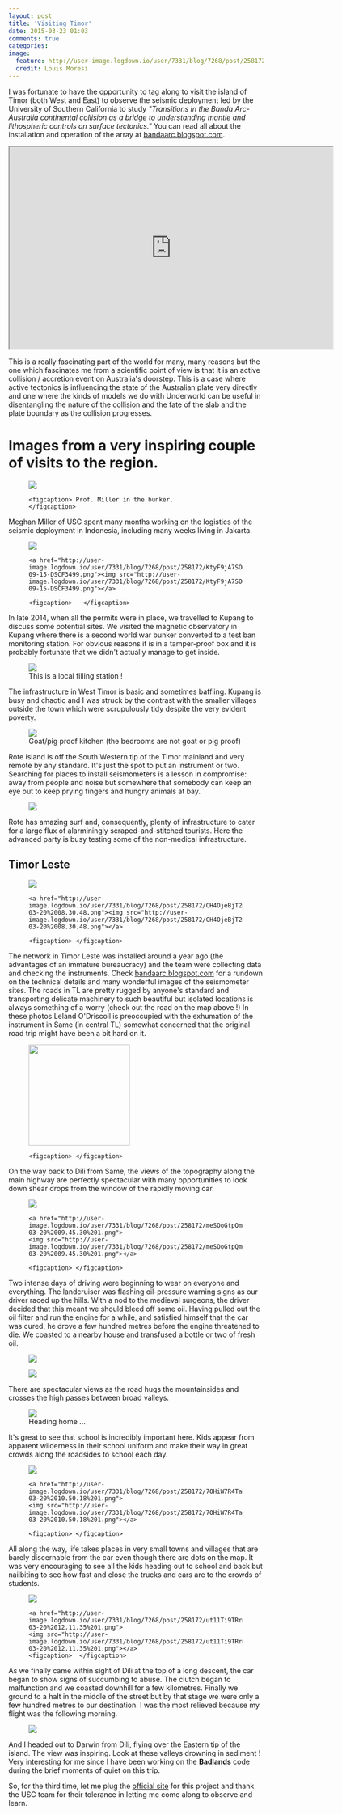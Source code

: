 ```yaml
---
layout: post
title: 'Visiting Timor'
date: 2015-03-23 01:03
comments: true
categories:
image:
  feature: http://user-image.logdown.io/user/7331/blog/7268/post/258172/cNzckt7OTuSumDhzWCPU_2015-03-20%2010.27.39%201.png
  credit: Louis Moresi
---
```

I was fortunate to have the opportunity to tag along to visit the island of Timor (both West and East) to observe the seismic deployment led by the University of Southern California  to study *"Transitions in the Banda Arc-Australia continental collision as a bridge to understanding mantle and lithospheric controls on surface tectonics."*  You can read all about the installation and operation of the array at [bandaarc.blogspot.com](http://bandaarc.blogspot.com).

<iframe src="https://www.google.com/maps/d/embed?mid=z1y-m-yrp_78.k22BEA17vvR4" width="640" height="400"></iframe>

This is a really fascinating part of the world for many, many reasons but the one which fascinates me from a scientific point of view is that it is an active collision / accretion event on Australia's doorstep. This is a case where active tectonics is influencing the state of the Australian plate very directly and one where the kinds of models we do with Underworld can be useful in disentangling the nature of the collision and the fate of the slab and the plate boundary as the collision progresses.

# Images from a very inspiring couple of visits to the region.

<figure >
	<a href="http://user-image.logdown.io/user/7331/blog/7268/post/258172/VEZpWcdlSg6vSAmzdgQt_14-09-15-DSCF3510.png"><img src="http://user-image.logdown.io/user/7331/blog/7268/post/258172/VEZpWcdlSg6vSAmzdgQt_14-09-15-DSCF3510.png"></a>

	<figcaption> Prof. Miller in the bunker.
    </figcaption>
</figure>

Meghan Miller of USC spent many months working on the logistics of the seismic deployment in Indonesia, including many weeks living in Jakarta.

<figure class="half">
	<a href="http://user-image.logdown.io/user/7331/blog/7268/post/258172/tWgzCrouST6ovKndmaYJ_14-09-15-DSCF3516.png"><img src="http://user-image.logdown.io/user/7331/blog/7268/post/258172/tWgzCrouST6ovKndmaYJ_14-09-15-DSCF3516.png"></a>

    <a href="http://user-image.logdown.io/user/7331/blog/7268/post/258172/KtyF9jA7SO6Vrh3fCYED_14-09-15-DSCF3499.png"><img src="http://user-image.logdown.io/user/7331/blog/7268/post/258172/KtyF9jA7SO6Vrh3fCYED_14-09-15-DSCF3499.png"></a>

	<figcaption>   </figcaption>
</figure>

In late 2014, when all the permits were in place, we travelled to Kupang to discuss some potential sites. We visited the magnetic observatory in Kupang where there is a second world war bunker converted to a test ban monitoring station. For obvious reasons it is in a tamper-proof box and it is probably fortunate that we didn't actually manage to get inside.

<figure >
	<a href="http://user-image.logdown.io/user/7331/blog/7268/post/258172/NoDmSol5QoKjVKfS5z2E_14-09-16-DSCF3587.png"><img src="http://user-image.logdown.io/user/7331/blog/7268/post/258172/NoDmSol5QoKjVKfS5z2E_14-09-16-DSCF3587.png"></a>
	<figcaption> This is a local filling station !
    </figcaption>
</figure>

The infrastructure in West Timor is basic and sometimes baffling.  Kupang is busy and chaotic and I was struck by the contrast with the smaller villages outside the town which were scrupulously tidy despite the very evident poverty.

<figure>
	<a href="http://user-image.logdown.io/user/7331/blog/7268/post/258172/fm69rDVVTYCt584QYlhE_14-09-17-DSCF3595.png"><img src="http://user-image.logdown.io/user/7331/blog/7268/post/258172/fm69rDVVTYCt584QYlhE_14-09-17-DSCF3595.png"></a>
    	<figcaption>   Goat/pig proof kitchen (the bedrooms are not goat or pig proof)
        </figcaption>
</figure>

Rote island is off the South Western tip of the Timor mainland and very remote by any standard. It's just the spot to put an instrument or two. Searching for places to install seismometers is a lesson in compromise: away from people and noise but somewhere that somebody can keep an eye out to keep prying fingers and hungry animals at bay.

<figure>
<a href="http://user-image.logdown.io/user/7331/blog/7268/post/258172/77MKHyR2OeyBurJognBA_14-09-17-DSCF3593.png"><img src="http://user-image.logdown.io/user/7331/blog/7268/post/258172/77MKHyR2OeyBurJognBA_14-09-17-DSCF3593.png"></a>
    	<figcaption> </figcaption>
</figure>


Rote has amazing surf and, consequently, plenty of infrastructure to cater for a large flux of alarminingly scraped-and-stitched tourists. Here the advanced party is busy testing some of the non-medical infrastructure.

## Timor Leste

<figure class="half">
	<a href="http://user-image.logdown.io/user/7331/blog/7268/post/258172/3Jfx607tQBi2qD8e2vG5_2015-03-20%2008.01.16.png"><img src="http://user-image.logdown.io/user/7331/blog/7268/post/258172/3Jfx607tQBi2qD8e2vG5_2015-03-20%2008.01.16.png"></a>

    <a href="http://user-image.logdown.io/user/7331/blog/7268/post/258172/CH4OjeBjT2udH4xsxhW3_2015-03-20%2008.30.48.png"><img src="http://user-image.logdown.io/user/7331/blog/7268/post/258172/CH4OjeBjT2udH4xsxhW3_2015-03-20%2008.30.48.png"></a>

	<figcaption> </figcaption>
</figure>

The network in Timor Leste was installed around a year ago (the advantages of an immature bureaucracy) and the team were collecting data and checking the instruments. Check [bandaarc.blogspot.com](http://bandaarc.blogspot.com) for a rundown on the technical details and many wonderful images of the seismometer sites. The roads in TL are pretty rugged by anyone's standard and transporting delicate machinery to such beautiful but isolated locations is always something of a worry (check out the road on the map above !) In these photos Leland O'Driscoll is preoccupied with the exhumation of the instrument in Same (in central TL) somewhat concerned that the original road trip might have been a bit hard on it.

<figure >
	<a href="http://user-image.logdown.io/user/7331/blog/7268/post/258172/c0XOwMMCRzq4VQu4s7u0_2015-03-20%2009.32.56%201.png">
    <img src="http://user-image.logdown.io/user/7331/blog/7268/post/258172/c0XOwMMCRzq4VQu4s7u0_2015-03-20%2009.32.56%201.png" height="200"></a>

	<figcaption> </figcaption>
</figure>

On the way back to Dili from Same, the views of the topography along the main highway are perfectly spectacular with many opportunities to look down shear drops from the window of the rapidly moving car.

<figure class="half">
    <a href="http://user-image.logdown.io/user/7331/blog/7268/post/258172/XPdvntPGStVkWOpvQOSl_2015-03-20%2009.39.30%201.png">
    <img src="http://user-image.logdown.io/user/7331/blog/7268/post/258172/XPdvntPGStVkWOpvQOSl_2015-03-20%2009.39.30%201.png"></a>

    <a href="http://user-image.logdown.io/user/7331/blog/7268/post/258172/meSOoGtpQmemlbPcD9n7_2015-03-20%2009.45.30%201.png">
    <img src="http://user-image.logdown.io/user/7331/blog/7268/post/258172/meSOoGtpQmemlbPcD9n7_2015-03-20%2009.45.30%201.png"></a>

	<figcaption> </figcaption>
</figure>

 Two intense days of driving were beginning to wear on everyone and everything.
 The landcruiser was flashing oil-pressure warning signs as our driver raced up the hills. With a nod to the medieval surgeons, the driver decided that this meant we should bleed off some oil. Having pulled out the oil filter and run the engine for a while, and satisfied himself that the car was cured, he drove a few hundred metres before the engine threatened to die. We coasted to a nearby house and transfused a bottle or two of fresh oil.

 <figure>
 	<a href="http://user-image.logdown.io/user/7331/blog/7268/post/258172/2oUdElJnT7GB0iLrJhpV_2015-03-20%2010.03.39%201.png">
    <img src="http://user-image.logdown.io/user/7331/blog/7268/post/258172/2oUdElJnT7GB0iLrJhpV_2015-03-20%2010.03.39%201.png"></a>
 	<figcaption> </figcaption>
 </figure>

 <figure>
     <a href="http://user-image.logdown.io/user/7331/blog/7268/post/258172/cNzckt7OTuSumDhzWCPU_2015-03-20%2010.27.39%201.png">
     <img src="http://user-image.logdown.io/user/7331/blog/7268/post/258172/cNzckt7OTuSumDhzWCPU_2015-03-20%2010.27.39%201.png"></a>
     <figcaption> </figcaption>
 </figure>

There are spectacular views as the road hugs the mountainsides and crosses the high passes between broad valleys.

<figure>
    <a href="http://user-image.logdown.io/user/7331/blog/7268/post/258172/vWkA1Go6Qcag8EHDRDSf_2015-03-20%2010.38.59%201.png">
    <img src="http://user-image.logdown.io/user/7331/blog/7268/post/258172/vWkA1Go6Qcag8EHDRDSf_2015-03-20%2010.38.59%201.png"></a>
    <figcaption> Heading home ...   </figcaption>
</figure>

It's great to see that school is incredibly important here. Kids appear from apparent wilderness in their school uniform and make their way in great crowds along the roadsides to school each day.

<figure>
    <a href="http://user-image.logdown.io/user/7331/blog/7268/post/258172/h15TrXWHREeSNNiAbSc1_2015-03-20%2010.49.46%201.png">
    <img src="http://user-image.logdown.io/user/7331/blog/7268/post/258172/h15TrXWHREeSNNiAbSc1_2015-03-20%2010.49.46%201.png"></a>
    <figcaption>  </figcaption>

    <a href="http://user-image.logdown.io/user/7331/blog/7268/post/258172/7OHiW7R4Tau35wieToDo_2015-03-20%2010.50.18%201.png">
    <img src="http://user-image.logdown.io/user/7331/blog/7268/post/258172/7OHiW7R4Tau35wieToDo_2015-03-20%2010.50.18%201.png"></a>

	<figcaption> </figcaption>
</figure>


All along the way, life takes places in very small towns and villages that are barely discernable from the car even though there are dots on the map. It was very encouraging to see all the kids heading out to school and back but nailbiting to see how fast and close the trucks and cars are to the crowds of students.

<figure>
    <a href="http://user-image.logdown.io/user/7331/blog/7268/post/258172/N7ZEefYtSmKdqWWKoVdc_2015-03-20%2010.50.33%201.png">
    <img src="http://user-image.logdown.io/user/7331/blog/7268/post/258172/N7ZEefYtSmKdqWWKoVdc_2015-03-20%2010.50.33%201.png"></a>
    <figcaption>  </figcaption>

    <a href="http://user-image.logdown.io/user/7331/blog/7268/post/258172/ut11Ti9TRre5alR9J3wQ_2015-03-20%2012.11.35%201.png">
    <img src="http://user-image.logdown.io/user/7331/blog/7268/post/258172/ut11Ti9TRre5alR9J3wQ_2015-03-20%2012.11.35%201.png"></a>
    <figcaption>  </figcaption>
</figure>


As we finally came within sight of Dili at the top of a long descent, the car began to show signs of succumbing to abuse. The clutch began to malfunction and we coasted downhill for a few kilometres. Finally we ground to a halt in the middle of the street but by that stage we were only a few hundred metres to our destination. I was the most relieved because my flight was the following morning.

<figure>
<a href="http://user-image.logdown.io/user/7331/blog/7268/post/258172/FGVK0KGbT1qTnMSNCosd_2015-03-21%2008.15.50%201.png">
<img src="http://user-image.logdown.io/user/7331/blog/7268/post/258172/FGVK0KGbT1qTnMSNCosd_2015-03-21%2008.15.50%201.png"> </a>
</figure>

And I headed out to Darwin from Dili, flying over the Eastern tip of the island. The view was inspiring. Look at these valleys drowning in sediment ! Very interesting for me since I have been working on the **Badlands** code during the brief moments of quiet on this trip.

So, for the third time, let me plug the [official site](http://bandaarc.blogspot.com) for this project and thank the USC team for their tolerance in letting me come along to observe and learn.
